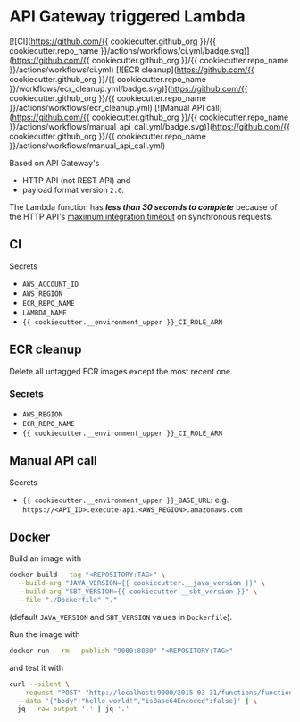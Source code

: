 # API Gateway triggered Lambda

[![CI](https://github.com/{{ cookiecutter.github_org }}/{{ cookiecutter.repo_name }}/actions/workflows/ci.yml/badge.svg)](https://github.com/{{ cookiecutter.github_org }}/{{ cookiecutter.repo_name }}/actions/workflows/ci.yml)
[![ECR cleanup](https://github.com/{{ cookiecutter.github_org }}/{{ cookiecutter.repo_name }}/workflows/ecr_cleanup.yml/badge.svg)](https://github.com/{{ cookiecutter.github_org }}/{{ cookiecutter.repo_name }}/actions/workflows/ecr_cleanup.yml)
[![Manual API call](https://github.com/{{ cookiecutter.github_org }}/{{ cookiecutter.repo_name }}/actions/workflows/manual_api_call.yml/badge.svg)](https://github.com/{{ cookiecutter.github_org }}/{{ cookiecutter.repo_name }}/actions/workflows/manual_api_call.yml)

Based on API Gateway's

- HTTP API (not REST API) and
- payload format version `2.0`.

The Lambda function has _**less than 30 seconds to complete**_ because of the
HTTP API's [maximum integration timeout](https://docs.aws.amazon.com/apigateway/latest/developerguide/limits.html#http-api-quotas)
on synchronous requests.

## CI

Secrets

- `AWS_ACCOUNT_ID`
- `AWS_REGION`
- `ECR_REPO_NAME`
- `LAMBDA_NAME`
- `{{ cookiecutter.__environment_upper }}_CI_ROLE_ARN`

## ECR cleanup

Delete all untagged ECR images except the most recent one.

### Secrets

- `AWS_REGION`
- `ECR_REPO_NAME`
- `{{ cookiecutter.__environment_upper }}_CI_ROLE_ARN`

## Manual API call

Secrets

- `{{ cookiecutter.__environment_upper }}_BASE_URL`: e.g. `https://<API_ID>.execute-api.<AWS_REGION>.amazonaws.com`

## Docker

Build an image with

```bash
docker build --tag "<REPOSITORY:TAG>" \
  --build-arg "JAVA_VERSION={{ cookiecutter.__java_version }}" \
  --build-arg "SBT_VERSION={{ cookiecutter.__sbt_version }}" \
  --file "./Dockerfile" "."
```

(default `JAVA_VERSION` and `SBT_VERSION` values in `Dockerfile`).

Run the image with

```bash
docker run --rm --publish "9000:8080" "<REPOSITORY:TAG>"
```

and test it with

```bash
curl --silent \
  --request "POST" "http://localhost:9000/2015-03-31/functions/function/invocations" \
  --data '{"body":"hello world!","isBase64Encoded":false}' | \
  jq --raw-output '.' | jq '.'
```
